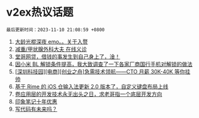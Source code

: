 # v2ex热议话题

`最后更新时间：2023-11-10 21:08:59 +0800`

1. [大龄光棍深夜 emo。。关于入赘](https://www.v2ex.com/t/990465)
1. [减重/甲状腺外科大夫 在线义诊](https://www.v2ex.com/t/990415)
1. [堂哥网贷，借钱的事发生到自己身上了，淦！](https://www.v2ex.com/t/990451)
1. [因小米 BL 解锁条件提高，我大致调查了一下各家厂商国行手机对解锁的做法](https://www.v2ex.com/t/990560)
1. [[深圳科技园][电商][创业之舟]急需技术领航——CTO 月薪 30K-40K 等你挂帅](https://www.v2ex.com/t/990610)
1. [基于 Rime 的 iOS 仓输入法更新 2.0 版本了，自定义键盘布局上线](https://www.v2ex.com/t/990492)
1. [卷应用层的开发技术永无出头之日，求老哥指一个底层开发方向](https://www.v2ex.com/t/990483)
1. [印象笔记十年优惠](https://www.v2ex.com/t/990507)
1. [写代码有未来吗？](https://www.v2ex.com/t/990568)

